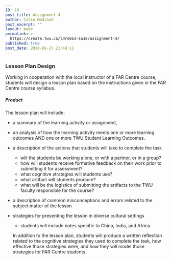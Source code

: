 ```yaml
---
ID: 10
post_title: Assignment 4
author: Colin Madland
post_excerpt: ""
layout: page
permalink: >
  https://create.twu.ca/ldrs663-su18/assignment-4/
published: true
post_date: 2018-02-27 21:49:11
---
```

### Lesson Plan Design

Working in cooperation with the local instructor of a FAR Centre course, students will design a lesson plan based on the instructions given in the FAR Centre course syllabus.

##### Product

 The lesson plan will include:
 - a summary of the learning activity or assignment,
 - an analysis of how the learning activity meets one or more learning outcomes AND one or more TWU Student Learning Outcomes.
 - a description of the actions that students will take to complete the task
   - will the students be working alone, or with a partner, or in a group?
   - how will students receive formative feedback on their work prior to submitting it for assessment?
   - what cognitive strategies will students use?
   - what artifact will students produce?
   - what will be the logistics of submitting the artifacts to the TWU faculty responsible for the course?
 - a description of common misconceptions and errors related to the subject matter of the lesson
 - strategies for presenting the lesson in diverse cultural settings
   - students will include notes specific to China, India, and Africa.

   In addition to the lesson plan, students will produce a written reflection related to the cognitive strategies they used to complete the task, how effective those strategies were, and how they will model those strategies for FAR Centre students.